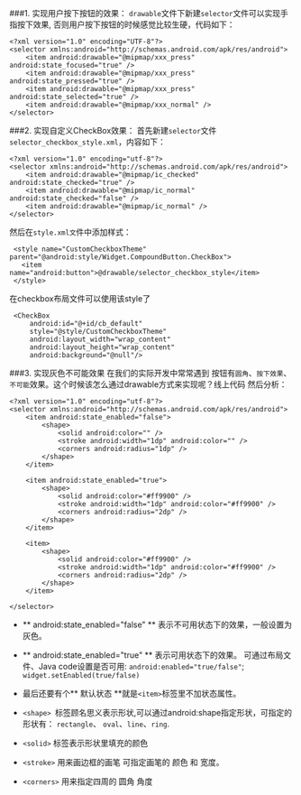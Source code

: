###1. 实现用户按下按钮的效果：
`drawable`文件下新建`selector`文件可以实现手指按下效果, 否则用户按下按钮的时候感觉比较生硬，代码如下：

```
<?xml version="1.0" encoding="UTF-8"?>
<selector xmlns:android="http://schemas.android.com/apk/res/android">
    <item android:drawable="@mipmap/xxx_press" android:state_focused="true" />
    <item android:drawable="@mipmap/xxx_press" android:state_pressed="true" />
    <item android:drawable="@mipmap/xxx_press" android:state_selected="true" />
    <item android:drawable="@mipmap/xxx_normal" />
</selector>
```


###2. 实现自定义CheckBox效果：
首先新建`selector`文件 `selector_checkbox_style.xml`，内容如下：

```
<?xml version="1.0" encoding="utf-8"?>
<selector xmlns:android="http://schemas.android.com/apk/res/android">
    <item android:drawable="@mipmap/ic_checked" android:state_checked="true" />
    <item android:drawable="@mipmap/ic_normal" android:state_checked="false" />
    <item android:drawable="@mipmap/ic_normal" />
</selector>
```
然后在`style.xml文`件中添加样式：

```
 <style name="CustomCheckboxTheme" parent="@android:style/Widget.CompoundButton.CheckBox">
   <item name="android:button">@drawable/selector_checkbox_style</item>
 </style>
```

在checkbox布局文件可以使用该style了

```
 <CheckBox
     android:id="@+id/cb_default"
     style="@style/CustomCheckboxTheme"
     android:layout_width="wrap_content"
     android:layout_height="wrap_content"
     android:background="@null"/>

```

###3. 实现灰色不可能效果
在我们的实际开发中常常遇到 按钮有`圆角`、`按下效果`、`不可能`效果。这个时候该怎么通过drawable方式来实现呢？线上代码 然后分析：

```
<?xml version="1.0" encoding="utf-8"?>
<selector xmlns:android="http://schemas.android.com/apk/res/android">
    <item android:state_enabled="false">
        <shape>
            <solid android:color="" />
            <stroke android:width="1dp" android:color="" />
            <corners android:radius="1dp" />
        </shape>
    </item>
    
    <item android:state_enabled="true">
        <shape>
            <solid android:color="#ff9900" />
            <stroke android:width="1dp" android:color="#ff9900" />
            <corners android:radius="2dp" />
        </shape>
    </item>
    
    <item>
        <shape>
            <solid android:color="#ff9900" />
            <stroke android:width="1dp" android:color="#ff9900" />
            <corners android:radius="2dp" />
        </shape>
    </item>

</selector>

```
- ** android:state_enabled="false" ** 表示不可用状态下的效果，一般设置为灰色。
- ** android:state_enabled="true" ** 表示可用状态下的效果。
可通过布局文件、Java code设置是否可用: `android:enabled="true/false"`; `widget.setEnabled(true/false)`

- 最后还要有个** 默认状态 **就是`<item>`标签里不加状态属性。

- `<shape> `标签顾名思义表示形状,可以通过android:shape指定形状，可指定的形状有：
	`rectangle`、 `oval`、`line`、`ring`.

- `<solid>` 标签表示形状里填充的颜色
- `<stroke>` 用来画边框的画笔 可指定画笔的 颜色 和 宽度。
- `<corners>` 用来指定四周的 圆角 角度











